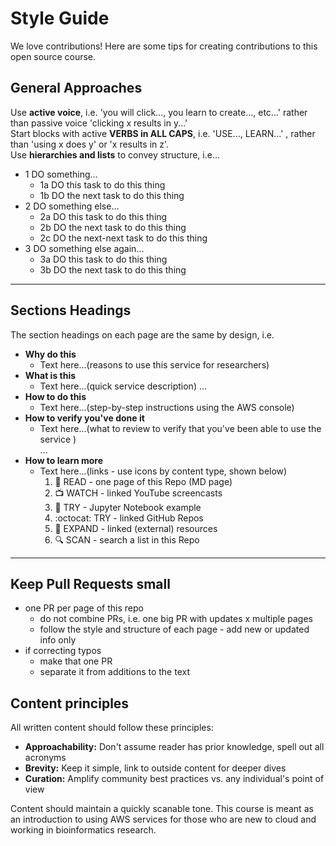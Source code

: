 # Style Guide

We love contributions!  Here are some tips for creating contributions to this open source course.

## General Approaches

Use **active voice**, i.e. 'you will click..., you learn to create..., etc...' rather than passive voice 'clicking x results in y...'  
Start blocks with active **VERBS in ALL CAPS**, i.e. 'USE..., LEARN...' , rather than 'using x does y' or 'x results in z'.  
Use **hierarchies and lists** to convey structure, i.e...
- 1 DO something...
    - 1a DO this task to do this thing
    - 1b DO the next task to do this thing
- 2 DO something else...
    - 2a DO this task to do this thing
    - 2b DO the next task to do this thing
    - 2c DO the next-next task to do this thing
- 3 DO something else again...
    - 3a DO this task to do this thing
    - 3b DO the next task to do this thing
    
---

## Sections Headings

The section headings on each page are the same by design, i.e. 

- **Why do this**  
    - Text here...(reasons to use this service for researchers)
- **What is this**  
    - Text here...(quick service description)
...  
- **How to do this**
    - Text here...(step-by-step instructions using the AWS console)  
- **How to verify you've done it** 
    - Text here...(what to review to verify that you've been able to use the service )  
...  
- **How to learn more**
    - Text here...(links - use icons by content type, shown below)  
        1. 📗 READ - one page of this Repo (MD page)
        2. 📺 WATCH -  linked YouTube screencasts
        3. 📙 TRY - Jupyter Notebook example
        4. :octocat: TRY - linked GitHub Repos
        5. 📘 EXPAND - linked (external) resources
        6. 🔍 SCAN - search a list in this Repo

----

## Keep Pull Requests small  
- one PR per page of this repo 
    - do not combine PRs, i.e. one big PR with updates x multiple pages
    - follow the style and structure of each page - add new or updated info only
- if correcting typos 
    - make that one PR 
    - separate it from additions to the text

## Content principles
All written content should follow these principles:

* **Approachability:** Don't assume reader has prior knowledge, spell out all acronyms
* **Brevity:** Keep it simple, link to outside content for deeper dives
* **Curation:** Amplify community best practices vs. any individual's point of view

Content should maintain a quickly scanable tone. This course is meant as an introduction to using AWS services for those who are new to cloud and working in bioinformatics research.



